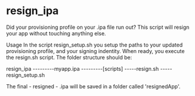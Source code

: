 resign_ipa
==========

Did your provisioning profile on your .ipa file run out? This script will resign your app without touching anything else.

Usage
In the script resign_setup.sh you setup the paths to your updated provisioning profile, and your signing indentity. When ready, you execute the resign.sh script. The folder structure should be:

resign_ipa 
     ---------myapp.ipa 
     ---------[scripts] 
            -----resign.sh 
            -----resign_setup.sh

The final - resigned - .ipa will be saved in a folder called 'resignedApp'.
